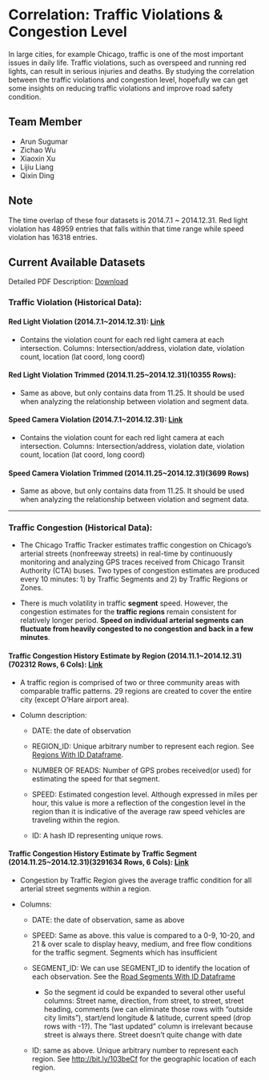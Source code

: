 # Correlation: Traffic Violations & Congestion Level
In large cities, for example Chicago, traffic is one of the most important issues in daily life. Traffic violations, such as overspeed and running red lights, can result in serious injuries and deaths. By studying the correlation between the traffic violations and congestion level, hopefully we can get some insights on reducing traffic violations and improve road safety condition.

## Team Member
* Arun Sugumar
* Zichao Wu
* Xiaoxin Xu
* Lijiu Liang
* Qixin Ding

## Note
The time overlap of these four datasets is 2014.7.1 ~ 2014.12.31. Red light violation has 48959 entries that falls within that time range while speed violation has 16318 entries.

## Current Available Datasets
Detailed PDF Description: [Download](https://data.cityofchicago.org/api/assets/3F039704-BD76-4E6E-8E42-5F2BB01F0AF8)

### Traffic Violation (Historical Data):

#### Red Light Violation (2014.7.1~2014.12.31): [Link](https://data.cityofchicago.org/Transportation/Red-Light-Camera-Violations/spqx-js37)
- Contains the violation count for each red light camera at each intersection.
Columns: Intersection/address, violation date, violation count, location (lat coord, long coord)

#### Red Light Violation Trimmed (2014.11.25~2014.12.31)(10355 Rows):
- Same as above, but only contains data from 11.25. It should be used when analyzing the relationship between violation and segment data.

#### Speed Camera Violation (2014.7.1~2014.12.31): [Link](https://data.cityofchicago.org/Transportation/Speed-Camera-Violations/hhkd-xvj4)
- Contains the violation count for each red light camera at each intersection.
Columns: Intersection/address, violation date, violation count, location (lat coord, long coord)

#### Speed Camera Violation Trimmed (2014.11.25~2014.12.31)(3699 Rows)
- Same as above, but only contains data from 11.25. It should be used when analyzing the relationship between violation and segment data.

---
### Traffic Congestion (Historical Data):

- The Chicago Traffic Tracker estimates traffic congestion on Chicago’s arterial streets (nonfreeway streets) in real-time by continuously monitoring and analyzing GPS traces received from Chicago Transit Authority (CTA) buses. Two types of congestion estimates are produced every 10 minutes: 1) by Traffic Segments and 2) by Traffic Regions or Zones.

- There is much volatility in traffic **segment** speed. However, the congestion estimates for the **traffic regions** remain consistent for relatively longer period. **Speed on individual arterial segments can fluctuate from heavily congested to no congestion and back in a few minutes**.

#### Traffic Congestion History Estimate by Region (2014.11.1~2014.12.31)(702312 Rows, 6 Cols): [Link](https://data.cityofchicago.org/Transportation/Chicago-Traffic-Tracker-Historical-Congestion-Esti/emtn-qqdi)
- A traffic region is comprised of two or three community areas with comparable traffic patterns.
29 regions are created to cover the entire city (except O’Hare airport area).

- Column description:

	- DATE: the date of observation

	- REGION_ID: Unique arbitrary number to represent each region. See [Regions With ID Dataframe](https://data.cityofchicago.org/Transportation/Chicago-Traffic-Tracker-Congestion-Estimates-by-Re/t2qc-9pjd).

	- NUMBER OF READS: Number of GPS probes received(or used) for estimating the speed for that segment.

	- SPEED: Estimated congestion level. Although expressed in miles per hour, this value is more a reflection of the congestion level in the region than it is indicative of the average raw speed vehicles are traveling within the region.

	- ID: A hash ID representing unique rows.

#### Traffic Congestion History Estimate by Traffic Segment (2014.11.25~2014.12.31)(3291634 Rows, 6 Cols): [Link](https://data.cityofchicago.org/Transportation/Chicago-Traffic-Tracker-Historical-Congestion-Esti/77hq-huss)
- Congestion by Traffic Region gives the average traffic condition for all arterial street segments within a region.

- Columns:

	- DATE: the date of observation, same as above

	- SPEED: Same as above. this value is compared to a 0-9, 10-20, and 21 & over scale to display heavy, medium, and free flow conditions for the traffic segment. Segments which has insufficient

	- SEGMENT_ID: We can use SEGMENT_ID to identify the location of each observation. See the [Road Segments With ID Dataframe](https://data.cityofchicago.org/Transportation/Chicago-Traffic-Tracker-Congestion-Estimates-by-Se/n4j6-wkkf/data)

		- So the segment id could be expanded to several other useful columns:
Street name, direction, from street, to street, street heading, comments (we can eliminate those rows with “outside city limits”), start/end longitude & latitude, current speed (drop rows with -1?). The “last updated” column is irrelevant because street is always there. Street doesn’t quite change with date

	- ID: same as above. Unique arbitrary number to represent each region. See http://bit.ly/103beCf for the geographic location of each region.
